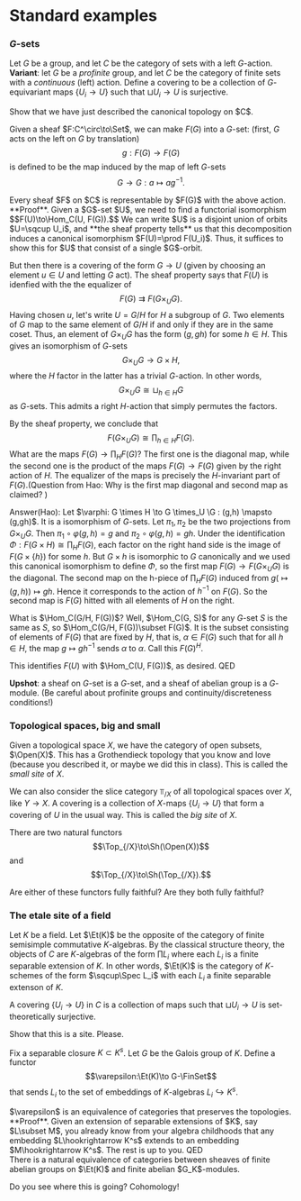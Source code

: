 # Standard examples

### $G$-sets

Let $G$ be a group, and let $C$ be the category of sets with a left $G$-action. **Variant**: let $G$ be a *profinite* group, and let $C$ be the category of finite sets with a *continuous* (left) action. Define a covering to be a collection of $G$-equivariant maps $\{U_i\to U\}$ such that $\sqcup U_i\to U$ is surjective.

<div class="exercise">
Show that we have just described the canonical topology on $C$.
</div>

Given a sheaf $F:C^\circ\to\Set$, we can make $F(G)$ into a $G$-set: (first, $G$ acts on the left on $G$ by translation) $$g:F(G)\to F(G)$$ is defined to be the map induced by the map of left $G$-sets $$G\to G: a\mapsto a g^{-1}.$$

<div class="claim">
Every sheaf $F$ on $C$ is representable by $F(G)$ with the above action.
</div>
**Proof**. Given a $G$-set $U$, we need to find a functorial isomorphism $$F(U)\to\Hom_C(U, F(G)).$$ We can write $U$ is a disjoint union of orbits $U=\sqcup U_i$, and **the sheaf property tells** us that this decomposition induces a canonical isomorphism $F(U)=\prod F(U_i)$. Thus, it suffices to show this for $U$ that consist of a single $G$-orbit.

But then there is a covering of the form $G\to U$ (given by choosing an element $u\in U$ and letting $G$ act). The sheaf property says that $F(U)$ is idenfied with the the equalizer of $$F(G)\rightrightarrows F(G\times_U G).$$ Having chosen $u$, let's write $U = G/H$ for $H$ a subgroup of $G$. Two elements of $G$ map to the same element of $G/H$ if and only if they are in the same coset. Thus, an element of $G\times_U G$ has the form $(g, gh)$ for some $h\in H$. This gives an isomorphism of $G$-sets $$G\times_U G\to G\times H,$$ where the $H$ factor in the latter has a trivial $G$-action. In other words, $$G\times_U G\cong \sqcup_{h\in H} G$$ as $G$-sets. This admits a right $H$-action that simply permutes the factors.

By the sheaf property, we conclude that
$$F(G\times_U G)\cong \prod_{h\in H} F(G).$$
What are the maps $F(G)\to \prod_HF(G)$? The first one is the diagonal map, while the second one is the product of the maps $F(G)\to F(G)$ given by the right action of $H$. The equalizer of the maps is precisely the $H$-invariant part of $F(G)$.(Question from Hao: Why is the first map diagonal and second map as claimed? )

Answer(Hao): Let $\varphi: G \times H \to G \times_U \G : (g,h) \mapsto (g,gh)$. It is a isomorphism of $G$-sets. Let $\pi_1, \pi_2$ be the two projections
from $G \times_U G$. Then $\pi_1 \circ \varphi(g,h) = g$ and $\pi_2 \circ \varphi(g,h) = gh$. Under the identification $\Phi: F(G \times H ) \cong \prod_H F(G)$,
each factor on the right hand side is the image of $F(G \times \{h\})$ for some $h$. But $G \times {h}$ is isomorphic to $G$ canonically and we used this
canonical isomorphism to define $\Phi$, so the first map $F(G) \to F(G\times_U G)$ is the diagonal. The second map on the h-piece of $\prod_H F(G)$ induced from $g (\mapsto (g,h)) \mapsto gh$. Hence it corresponds to the action of $h^{-1}$ on $F(G)$. So the second map is $F(G)$ hitted with all elements of $H$ on the right.

What is $\Hom_C(G/H, F(G))$? Well, $\Hom_C(G, S)$ for any $G$-set $S$ is the same as $S$, so $\Hom_C(G/H, F(G))\subset F(G)$. It is the subset consisting of elements of $F(G)$ that are fixed by $H$, that is, $\alpha\in F(G)$ such that for all $h\in H$, the map $g\mapsto gh^{-1}$ sends $\alpha$ to $\alpha$. Call this $F(G)^{H}$.

This identifies $F(U)$ with $\Hom_C(U, F(G))$, as desired. QED

**Upshot**: a sheaf on $G$-set is a $G$-set, and a sheaf of abelian group is a $G$-module. (Be careful about profinite groups and continuity/discreteness conditions!)

### Topological spaces, big and small

Given a topological space $X$, we have the category of open subsets, $\Open(X)$. This has a Grothendieck topology that you know and love (because you described it, or maybe we did this in class). This is called the *small site* of $X$.

We can also consider the slice category $\Top_{/X}$ of all topological spaces over $X$, like $Y\to X$. A covering is a collection of $X$-maps $\{U_i\to U\}$ that form a covering of $U$ in the usual way. This is called the *big site* of $X$.

There are two natural functors
$$\Top_{/X}\to\Sh(\Open(X))$$
and
$$\Top_{/X}\to\Sh(\Top_{/X}).$$

<div class="question">
Are either of these functors fully faithful? Are they both fully faithful?
</div>

### The etale site of a field

Let $K$ be a field. Let $\Et(K)$ be the opposite of the category of finite semisimple commutative $K$-algebras. By the classical structure theory, the objects of $C$ are $K$-algebras of the form $\prod L_i$ where each $L_i$ is a finite separable extension of $K$. In other words, $\Et(K)$ is the category of $K$-schemes of the form $\sqcup\Spec L_i$ with each $L_i$ a finite separable extenson of $K$.

A covering $\{U_i\to U\}$ in $C$ is a collection of maps such that $\sqcup U_i\to U$ is set-theoretically surjective.

<div class="exercise">
Show that this is a site. Please.
</div>

Fix a separable closure $K\subset K^s$. Let $G$ be the Galois group of $K$. Define a functor
$$\varepsilon:\Et(K)\to G-\FinSet$$
that sends $L_i$ to the set of embeddings of $K$-algebras $L_i\hookrightarrow K^s$.

<div class="theorem">
$\varepsilon$ is an equivalence of categories that preserves the topologies.
</div>
**Proof**. Given an extension of separable extensions of $K$, say $L\subset M$, you already know from your algebra childhoods that any embedding $L\hookrightarrow K^s$ extends to an embedding $M\hookrightarrow K^s$. The rest is up to you. QED

<div class="corollary">
There is a natural equivalence of categories between sheaves of finite abelian groups on $\Et(K)$ and finite abelian $G_K$-modules.
</div>

Do you see where this is going? Cohomology!
